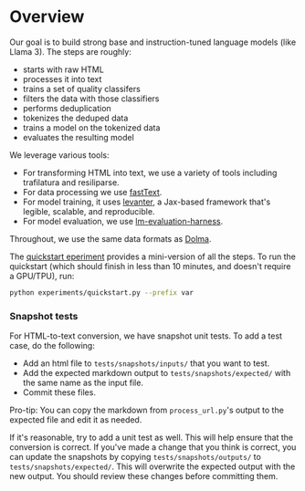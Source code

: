 # Overview

Our goal is to build strong base and instruction-tuned language models (like Llama 3).
The steps are roughly:

* starts with raw HTML
* processes it into text
* trains a set of quality classifers
* filters the data with those classifiers
* performs deduplication
* tokenizes the deduped data
* trains a model on the tokenized data
* evaluates the resulting model

We leverage various tools:

- For transforming HTML into text, we use a variety of tools including
  trafilatura and resiliparse.
- For data processing we use [fastText](https://fasttext.cc/).
- For model training, it uses [levanter](https://github.com/stanford-crfm/levanter),
  a Jax-based framework that's legible, scalable, and reproducible.
- For model evaluation, we use [lm-evaluation-harness](https://github.com/EleutherAI/lm-evaluation-harness).

Throughout, we use the same data formats as [Dolma](https://github.com/allenai/dolma).

The [quickstart eperiment](experiments/quickstart.py) provides a mini-version of
all the steps.  To run the quickstart (which should finish in less than 10
minutes, and doesn't require a GPU/TPU), run:

```bash
python experiments/quickstart.py --prefix var
```

### Snapshot tests

For HTML-to-text conversion, we have snapshot unit tests.  To add a test case,
do the following:

* Add an html file to `tests/snapshots/inputs/` that you want to test.
* Add the expected markdown output to `tests/snapshots/expected/` with the same
  name as the input file.
* Commit these files.

Pro-tip: You can copy the markdown from `process_url.py`'s output to the
expected file and edit it as needed.

If it's reasonable, try to add a unit test as well. This will help ensure that
the conversion is correct.  If you've made a change that you think is correct,
you can update the snapshots by copying `tests/snapshots/outputs/` to
`tests/snapshots/expected/`. This will overwrite the expected output with the
new output. You should review these changes before committing them.
